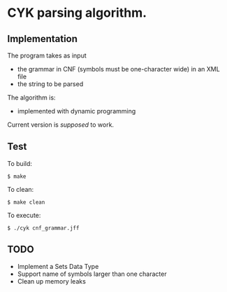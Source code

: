 # CYK parsing algorithm.

## Implementation
The program takes as input
 - the grammar in CNF (symbols must be one-character wide) in an XML file
 - the string to be parsed

The algorithm is:
 - implemented with dynamic programming

Current version is *supposed* to work.


## Test
To build:

    $ make

To clean:

    $ make clean

To execute:

	$ ./cyk cnf_grammar.jff


## TODO
 - Implement a Sets Data Type
 - Support name of symbols larger than one character
 - Clean up memory leaks
